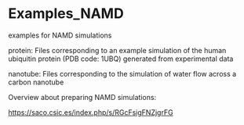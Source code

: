 # Examples_NAMD
examples for NAMD simulations

protein:
Files corresponding to an example simulation of the human ubiquitin protein (PDB code: 1UBQ) generated from experimental data

nanotube:
Files corresponding to the simulation of water flow across a carbon nanotube

Overview about preparing NAMD simulations:

https://saco.csic.es/index.php/s/RGcFsigFNZjgrFG

